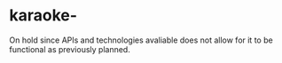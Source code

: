 # karaoke-

On hold since APIs and technologies avaliable does not allow for it to be functional as previously planned.